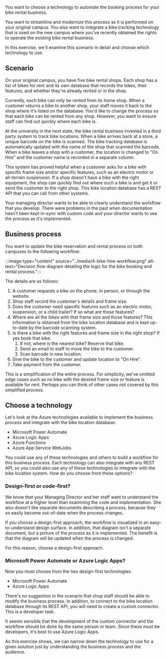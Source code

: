 You want to choose a technology to automate the booking process for your bike rental business.

You want to streamline and modernize this process as it is performed on your original campus. You also want to integrate a bike tracking technology that is used on the new campus where you've recently obtained the rights to operate the existing bike rental business.

In this exercise, we'll examine this scenario in detail and choose which technology to use.

## Scenario

On your original campus, you have five bike rental shops. Each shop has a list of bikes for rent and its own database that records the bikes, their features, and whether they're already rented or in the shop.

Currently, each bike can only be rented from its home shop. When a customer returns a bike to another shop, your staff moves it back to the shop where it's listed on the database. You'd like to change the process so that each bike can be rented from any shop. However, you want to ensure staff can find out quickly where each bike is.

At the university in the next state, the bike rental business invested in a third party system to track bike locations. When a bike arrives back at a store, a unique barcode on the bike is scanned. The bike tracking database is automatically updated with the name of the shop that scanned the barcode. When a bike leaves a shop with a customer, the location is changed to "On Hire" and the customer name is recorded in a separate column. 

This system has proved helpful when a customer asks for a bike with specific frame size and/or specific features, such as an electric motor or all-terrain suspension. If a shop doesn't have a bike with the right equipment, the shop can quickly find out where such a bike is and get it or send the customer to the right shop. This bike location database has a REST API that you can call from other systems.

Your managing director wants to be able to clearly understand the workflow that you develop. There were problems in the past when documentation hasn't been kept in-sync with custom code and your director wants to see the process as it's implemented. 

## Business process

You want to update the bike reservation and rental process on both campuses to the following workflow:

:::image type="content" source="../media/4-bike-hire-workflow.png" alt-text="Decision flow diagram detailing the logic for the bike booking and rental process.":::

The details are as follows:

1. A customer requests a bike on the phone, in person, or through the website.
1. Shop staff record the customer's details and frame size.
1. Does the customer need specific features such as an electric motor, suspension, or a child trailer? If so what are those features?
1. Where are all the bikes with that frame size and  those features? This information is obtained from the bike location database and is kept up-to-date by the barcode scanning system.
1. Is there a bike with the right features and frame size in the right shop? If yes book that bike.
    1. If not, where is the nearest bike? Reserve that bike.
    1. Send an email to staff to move the bike to the customer.
    1. Scan barcode in new location.
1. Give the bike to the customer and update location to "On Hire".
1. Take payment from the customer.

This is a simplification of the entire process. For simplicity, we've omitted edge cases such as no bike with the desired frame size or feature is available for rent. Perhaps you can think of other cases not covered by this simplified process.

## Choose a technology

Let's look at the Azure technologies available to implement the business process and integrate with the bike location database:

- Microsoft Power Automate
- Azure Logic Apps
- Azure Functions
- Azure App Service WebJobs

You could use any of these technologies and others to build a workflow for this business process. Each technology can also integrate with any REST API, so you could also use any of these technologies to integrate with the bike location system. How do you choose from these options?

### Design-first or code-first?

We know that your Managing Director and her staff want to understand the workflow at a higher level than examining the code and implementation. She also doesn't like separate documents describing a process, because they so easily become out-of-date when the process changes.

If you choose a design-first approach, the workflow is visualized in an easy-to-understand design surface. In addition, that diagram isn't a separate document, but a picture of the process as it is implemented. The benefit is that the diagram will be updated when the process is changed.

For this reason, choose a design-first approach.

### Microsoft Power Automate or Azure Logic Apps?

Now you must choose from the two design-first technologies:

- Microsoft Power Automate
- Azure Logic Apps

There's no suggestion in the scenario that shop staff should be able to modify the business process. In addition, to connect to the bike location database through its REST API, you will need to create a custom connector. This is a developer task.

It seems sensible that the development of the custom connector and the workflow should be done by the same person or team. Since these must be developers, it's best to use Azure Logic Apps.

As this exercise shows, we can narrow down the technology to use for a given solution just by understanding the business process and the audience.
